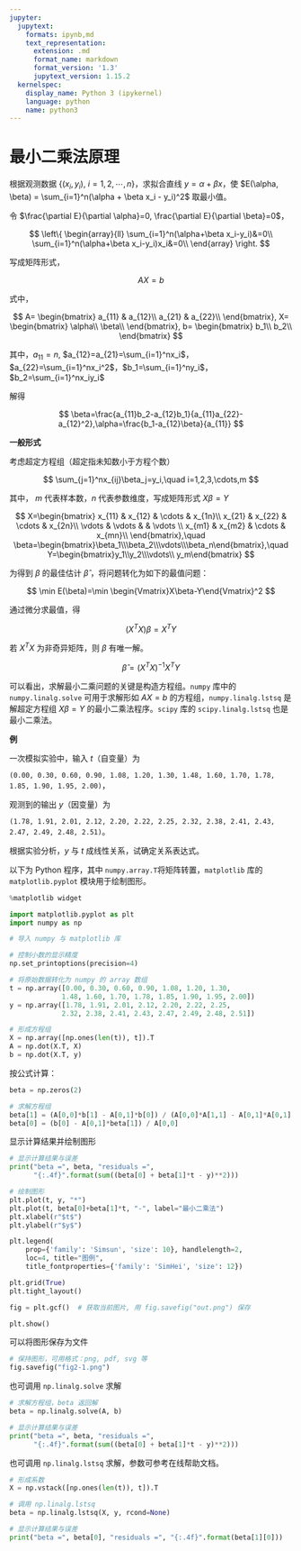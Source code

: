 ```yaml
---
jupyter:
  jupytext:
    formats: ipynb,md
    text_representation:
      extension: .md
      format_name: markdown
      format_version: '1.3'
      jupytext_version: 1.15.2
  kernelspec:
    display_name: Python 3 (ipykernel)
    language: python
    name: python3
---
```


# 最小二乘法原理

根据观测数据 $\{(x_i, y_i),\ i = 1, 2, \cdots, n\}$，求拟合直线 $y = \alpha + \beta x$，使 $E(\alpha, \beta) = \sum_{i=1}^n(\alpha + \beta x_i - y_i)^2$ 取最小值。

令 $\frac{\partial E}{\partial \alpha}=0, \frac{\partial E}{\partial \beta}=0$，

$$
\left\{
\begin{array}{ll}
\sum_{i=1}^n(\alpha+\beta x_i-y_i)&=0\\
\sum_{i=1}^n(\alpha+\beta x_i-y_i)x_i&=0\\
\end{array}
\right.
$$

写成矩阵形式，

$$
A X = b
$$

式中，

$$
A=
\begin{bmatrix}
  a_{11} & a_{12}\\
  a_{21} & a_{22}\\
\end{bmatrix},
X=
\begin{bmatrix}
  \alpha\\
  \beta\\
\end{bmatrix},
b=
\begin{bmatrix}
  b_1\\
  b_2\\
\end{bmatrix}
$$

其中，$a_{11}=n$, $a_{12}=a_{21}=\sum_{i=1}^nx_i$，$a_{22}=\sum_{i=1}^nx_i^2$，$b_1=\sum_{i=1}^ny_i$，$b_2=\sum_{i=1}^nx_iy_i$

解得

$$
\beta=\frac{a_{11}b_2-a_{12}b_1}{a_{11}a_{22}-a_{12}^2},\alpha=\frac{b_1-a_{12}\beta}{a_{11}}
$$




**一般形式**

考虑超定方程组（超定指未知数小于方程个数）

$$
\sum_{j=1}^nx_{ij}\beta_j=y_i,\quad i=1,2,3,\cdots,m
$$

其中， $m$ 代表样本数，$n$ 代表参数维度，写成矩阵形式 $X\beta=Y$

$$
X=\begin{bmatrix}
x_{11} & x_{12} & \cdots & x_{1n}\\
x_{21} & x_{22} & \cdots & x_{2n}\\
\vdots & \vdots & & \vdots \\
x_{m1} & x_{m2} & \cdots & x_{mn}\\
\end{bmatrix},\quad \beta=\begin{bmatrix}\beta_1\\\beta_2\\\vdots\\\beta_n\end{bmatrix},\quad Y=\begin{bmatrix}y_1\\y_2\\\vdots\\ y_m\end{bmatrix}
$$

为得到 $\beta$ 的最佳估计 $\hat \beta$ ，将问题转化为如下的最值问题：

$$
\min E(\beta)=\min
\begin{Vmatrix}X\beta-Y\end{Vmatrix}^2
$$

通过微分求最值，得

$$
(X^TX)\beta=X^TY
$$

若 $X^TX$ 为非奇异矩阵，则 $\beta$ 有唯一解。

$$
\hat\beta=(X^TX)^{-1}X^TY
$$

可以看出，求解最小二乘问题的关键是构造方程组。`numpy` 库中的 `numpy.linalg.solve` 可用于求解形如 $AX=b$ 的方程组，`numpy.linalg.lstsq` 是解超定方程组 $X\beta=Y$ 的最小二乘法程序。`scipy` 库的 `scipy.linalg.lstsq` 也是最小二乘法。




**例**

一次模拟实验中，输入 $t$（自变量）为

`(0.00, 0.30, 0.60, 0.90, 1.08, 1.20, 1.30, 1.48, 1.60, 1.70, 1.78, 1.85, 1.90, 1.95, 2.00)`，
 
观测到的输出 $y$（因变量）为 
 
`(1.78, 1.91, 2.01, 2.12, 2.20, 2.22, 2.25, 2.32, 2.38, 2.41, 2.43, 2.47, 2.49, 2.48, 2.51)`。
 
根据实验分析，$y$ 与 $t$ 成线性关系，试确定关系表达式。

以下为 Python 程序，其中 `numpy.array.T`将矩阵转置，`matplotlib` 库的 `matplotlib.pyplot` 模块用于绘制图形。

```python
%matplotlib widget

import matplotlib.pyplot as plt
import numpy as np

# 导入 numpy 与 matplotlib 库

# 控制小数的显示精度
np.set_printoptions(precision=4)

# 将原始数据转化为 numpy 的 array 数组
t = np.array([0.00, 0.30, 0.60, 0.90, 1.08, 1.20, 1.30,
             1.48, 1.60, 1.70, 1.78, 1.85, 1.90, 1.95, 2.00])
y = np.array([1.78, 1.91, 2.01, 2.12, 2.20, 2.22, 2.25,
             2.32, 2.38, 2.41, 2.43, 2.47, 2.49, 2.48, 2.51])

# 形成方程组
X = np.array([np.ones(len(t)), t]).T
A = np.dot(X.T, X)
b = np.dot(X.T, y)

```

按公式计算：

```python
beta = np.zeros(2)

# 求解方程组
beta[1] = (A[0,0]*b[1] - A[0,1]*b[0]) / (A[0,0]*A[1,1] - A[0,1]*A[0,1])
beta[0] = (b[0] - A[0,1]*beta[1]) / A[0,0]
```

显示计算结果并绘制图形

```python
# 显示计算结果与误差
print("beta =", beta, "residuals =",
      "{:.4f}".format(sum((beta[0] + beta[1]*t - y)**2)))

# 绘制图形
plt.plot(t, y, "*")
plt.plot(t, beta[0]+beta[1]*t, "-", label="最小二乘法")
plt.xlabel(r"$t$")
plt.ylabel(r"$y$")

plt.legend(
    prop={'family': 'Simsun', 'size': 10}, handlelength=2,
    loc=4, title="图例",
    title_fontproperties={'family': 'SimHei', 'size': 12})

plt.grid(True)
plt.tight_layout()

fig = plt.gcf()  # 获取当前图片, 用 fig.savefig("out.png") 保存

plt.show()

```

可以将图形保存为文件

```python
# 保持图形，可用格式：png, pdf, svg 等
fig.savefig("fig2-1.png")
```

也可调用 `np.linalg.solve` 求解

```python
# 求解方程组，beta 返回解
beta = np.linalg.solve(A, b)

# 显示计算结果与误差
print("beta =", beta, "residuals =",
      "{:.4f}".format(sum((beta[0] + beta[1]*t - y)**2)))

```

也可调用 `np.linalg.lstsq` 求解，参数可参考在线帮助文档。


```python
# 形成系数
X = np.vstack([np.ones(len(t)), t]).T

# 调用 np.linalg.lstsq
beta = np.linalg.lstsq(X, y, rcond=None)

# 显示计算结果与误差
print("beta =", beta[0], "residuals =", "{:.4f}".format(beta[1][0]))

```
